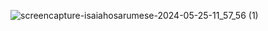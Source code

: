 ![screencapture-isaiahosarumese-2024-05-25-11_57_56 (1)](https://github.com/honest1320/Fashion-Model-Portfolio/assets/63172797/1486087c-bea3-4738-a1b8-b26f92145fc3)
